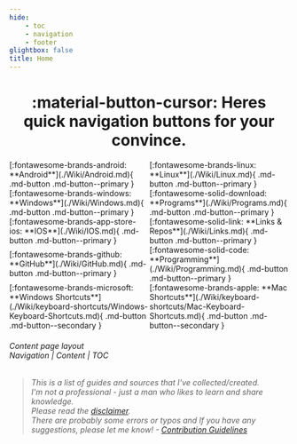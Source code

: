 ```yaml
---
hide:
    - toc
    - navigation
    - footer
glightbox: false
title: Home
---
```


<center><h1>:material-button-cursor: Heres quick navigation buttons for your convince.</h1></center>

<style>
.container { 
  display: grid;
  grid-template-columns: minmax(10px, auto)  minmax(10px, auto) ;
  grid-template-rows: auto auto auto auto auto;
  grid-auto-columns: min-content;
  grid-auto-rows: auto;
  gap: 0px 2px;
  padding left: 2px;
  padding right: 2px;
  grid-auto-flow: row;
  justify-content: space-evenly; 
  align-content: space-evenly; 
  justify-items: center; 
  align-items: center; 
  grid-template-areas:
    "android ios"
    "windows programs"
    "linux links"
    "github programming"
    "win-key mac-key";
}

.android { grid-area: android; }

.ios { grid-area: ios; }

.windows { grid-area: windows; }

.programs { grid-area: programs; }

.win-key { grid-area: win-key; }

.mac-key { grid-area: mac-key; }

.github { grid-area: github; }

.programming { grid-area: programming; }

.links { grid-area: links; }

.linux { grid-area: linux; }
</style>

<div class="container" markdown>
 <div class="android" markdown> [:fontawesome-brands-android: **Android**](./Wiki/Android.md){ .md-button .md-button--primary } </div>
  <div class="ios" markdown> [:fontawesome-brands-linux: **Linux**](./Wiki/Linux.md){ .md-button .md-button--primary } </div>
  <div class="windows" markdown>[:fontawesome-brands-windows: **Windows**](./Wiki/Windows.md){ .md-button .md-button--primary }</div>
  <div class="linux" markdown> [:fontawesome-brands-app-store-ios: **IOS**](./Wiki/IOS.md){ .md-button .md-button--primary } </div>
  <div class="programs" markdown> [:fontawesome-solid-download: **Programs**](./Wiki/Programs.md){ .md-button .md-button--primary }</div>
  <div class="links" markdown>[:fontawesome-solid-link: **Links & Repos**](./Wiki/Links.md){ .md-button .md-button--primary }</div>
  <div class="github" markdown> [:fontawesome-brands-github: **GitHub**](./Wiki/GitHub.md){ .md-button .md-button--primary }</div>
  <div class="programming" markdown> [:fontawesome-solid-code: **Programming**](./Wiki/Programming.md){ .md-button .md-button--primary }</div>
  <div class="win-key" markdown> [:fontawesome-brands-microsoft: **Windows Shortcuts**](./Wiki/keyboard-shortcuts/Windows-Keyboard-Shortcuts.md){ .md-button .md-button--secondary } </div>
  <div class="mac-key" markdown> [:fontawesome-brands-apple: **Mac Shortcuts**](./Wiki/keyboard-shortcuts/Mac-Keyboard-Shortcuts.md){ .md-button .md-button--secondary } </div>
</div>

<h6>Content page layout<br> Navigation | Content | TOC </h6>

> _This is a list of guides and sources that I've collected/created.<br>
> I'm not a professional - just a man who likes to learn and share knowledge.<br>
> Please read the [disclaimer](./about-me/Wiki-ETC/disclaimer.md).<br>
> There are probably some errors or typos and If you have any suggestions, please let me know! - [Contribution Guidelines](./about-me/Wiki-ETC/Contributions.md)_
